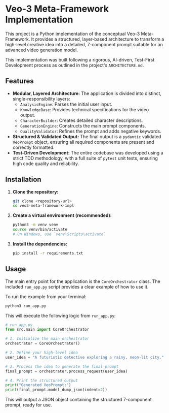 # Veo-3 Meta-Framework Implementation

This project is a Python implementation of the conceptual Veo-3 Meta-Framework. It provides a structured, layer-based architecture to transform a high-level creative idea into a detailed, 7-component prompt suitable for an advanced video generation model.

This implementation was built following a rigorous, AI-driven, Test-First Development process as outlined in the project's `ARCHITECTURE.md`.

## Features

*   **Modular, Layered Architecture:** The application is divided into distinct, single-responsibility layers:
    *   `AnalysisEngine`: Parses the initial user input.
    *   `KnowledgeBase`: Provides technical specifications for the video output.
    *   `CharacterBuilder`: Creates detailed character descriptions.
    *   `GenerationEngine`: Constructs the main prompt components.
    *   `QualityValidator`: Refines the prompt and adds negative keywords.
*   **Structured & Validated Output:** The final output is a `pydantic` validated `VeoPrompt` object, ensuring all required components are present and correctly formatted.
*   **Test-Driven Development:** The entire codebase was developed using a strict TDD methodology, with a full suite of `pytest` unit tests, ensuring high code quality and reliability.

## Installation

1.  **Clone the repository:**
    ```sh
    git clone <repository-url>
    cd veo3-meta-framework-impl
    ```

2.  **Create a virtual environment (recommended):**
    ```sh
    python3 -m venv venv
    source venv/bin/activate
    # On Windows, use `venv\Scripts\activate`
    ```

3.  **Install the dependencies:**
    ```sh
    pip install -r requirements.txt
    ```

## Usage

The main entry point for the application is the `CoreOrchestrator` class. The included `run_app.py` script provides a clear example of how to use it.

To run the example from your terminal:
```sh
python3 run_app.py
```

This will execute the following logic from `run_app.py`:

```python
# run_app.py
from src.main import CoreOrchestrator

# 1. Initialize the main orchestrator
orchestrator = CoreOrchestrator()

# 2. Define your high-level idea
user_idea = "A futuristic detective exploring a rainy, neon-lit city."

# 3. Process the idea to generate the final prompt
final_prompt = orchestrator.process_request(user_idea)

# 4. Print the structured output
print("Generated VeoPrompt:")
print(final_prompt.model_dump_json(indent=2))
```

This will output a JSON object containing the structured 7-component prompt, ready for use.

